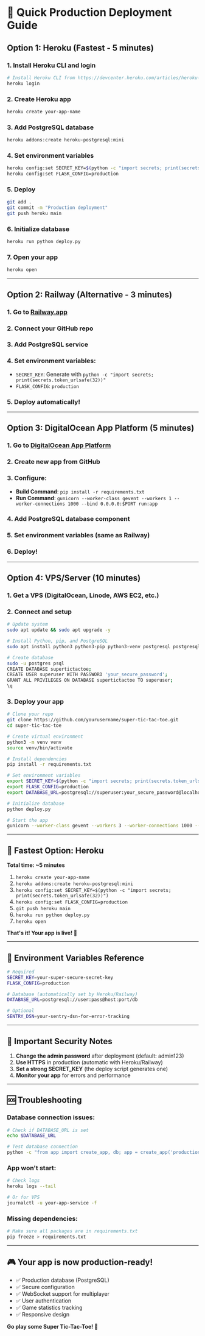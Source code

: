 # 🚀 Quick Production Deployment Guide

## Option 1: Heroku (Fastest - 5 minutes)

### 1. Install Heroku CLI and login
```bash
# Install Heroku CLI from https://devcenter.heroku.com/articles/heroku-cli
heroku login
```

### 2. Create Heroku app
```bash
heroku create your-app-name
```

### 3. Add PostgreSQL database
```bash
heroku addons:create heroku-postgresql:mini
```

### 4. Set environment variables
```bash
heroku config:set SECRET_KEY=$(python -c "import secrets; print(secrets.token_urlsafe(32))")
heroku config:set FLASK_CONFIG=production
```

### 5. Deploy
```bash
git add .
git commit -m "Production deployment"
git push heroku main
```

### 6. Initialize database
```bash
heroku run python deploy.py
```

### 7. Open your app
```bash
heroku open
```

---

## Option 2: Railway (Alternative - 3 minutes)

### 1. Go to [Railway.app](https://railway.app)
### 2. Connect your GitHub repo
### 3. Add PostgreSQL service
### 4. Set environment variables:
   - `SECRET_KEY`: Generate with `python -c "import secrets; print(secrets.token_urlsafe(32))"`
   - `FLASK_CONFIG`: `production`
### 5. Deploy automatically!

---

## Option 3: DigitalOcean App Platform (5 minutes)

### 1. Go to [DigitalOcean App Platform](https://cloud.digitalocean.com/apps)
### 2. Create new app from GitHub
### 3. Configure:
   - **Build Command**: `pip install -r requirements.txt`
   - **Run Command**: `gunicorn --worker-class gevent --workers 1 --worker-connections 1000 --bind 0.0.0.0:$PORT run:app`
### 4. Add PostgreSQL database component
### 5. Set environment variables (same as Railway)
### 6. Deploy!

---

## Option 4: VPS/Server (10 minutes)

### 1. Get a VPS (DigitalOcean, Linode, AWS EC2, etc.)

### 2. Connect and setup
```bash
# Update system
sudo apt update && sudo apt upgrade -y

# Install Python, pip, and PostgreSQL
sudo apt install python3 python3-pip python3-venv postgresql postgresql-contrib nginx -y

# Create database
sudo -u postgres psql
CREATE DATABASE supertictactoe;
CREATE USER superuser WITH PASSWORD 'your_secure_password';
GRANT ALL PRIVILEGES ON DATABASE supertictactoe TO superuser;
\q
```

### 3. Deploy your app
```bash
# Clone your repo
git clone https://github.com/yourusername/super-tic-tac-toe.git
cd super-tic-tac-toe

# Create virtual environment
python3 -m venv venv
source venv/bin/activate

# Install dependencies
pip install -r requirements.txt

# Set environment variables
export SECRET_KEY=$(python -c "import secrets; print(secrets.token_urlsafe(32))")
export FLASK_CONFIG=production
export DATABASE_URL=postgresql://superuser:your_secure_password@localhost:5432/supertictactoe

# Initialize database
python deploy.py

# Start the app
gunicorn --worker-class gevent --workers 3 --worker-connections 1000 --bind 0.0.0.0:8000 run:app
```

---

## 🎯 Fastest Option: Heroku

**Total time: ~5 minutes**

1. `heroku create your-app-name`
2. `heroku addons:create heroku-postgresql:mini`
3. `heroku config:set SECRET_KEY=$(python -c "import secrets; print(secrets.token_urlsafe(32))")`
4. `heroku config:set FLASK_CONFIG=production`
5. `git push heroku main`
6. `heroku run python deploy.py`
7. `heroku open`

**That's it! Your app is live! 🎉**

---

## 🔧 Environment Variables Reference

```bash
# Required
SECRET_KEY=your-super-secure-secret-key
FLASK_CONFIG=production

# Database (automatically set by Heroku/Railway)
DATABASE_URL=postgresql://user:pass@host:port/db

# Optional
SENTRY_DSN=your-sentry-dsn-for-error-tracking
```

---

## 🚨 Important Security Notes

1. **Change the admin password** after deployment (default: admin123)
2. **Use HTTPS** in production (automatic with Heroku/Railway)
3. **Set a strong SECRET_KEY** (the deploy script generates one)
4. **Monitor your app** for errors and performance

---

## 🆘 Troubleshooting

### Database connection issues:
```bash
# Check if DATABASE_URL is set
echo $DATABASE_URL

# Test database connection
python -c "from app import create_app, db; app = create_app('production'); app.app_context().push(); print('DB connected!' if db.engine.execute('SELECT 1') else 'DB failed')"
```

### App won't start:
```bash
# Check logs
heroku logs --tail

# Or for VPS
journalctl -u your-app-service -f
```

### Missing dependencies:
```bash
# Make sure all packages are in requirements.txt
pip freeze > requirements.txt
```

---

## 🎮 Your app is now production-ready!

- ✅ Production database (PostgreSQL)
- ✅ Secure configuration
- ✅ WebSocket support for multiplayer
- ✅ User authentication
- ✅ Game statistics tracking
- ✅ Responsive design

**Go play some Super Tic-Tac-Toe! 🎯**
